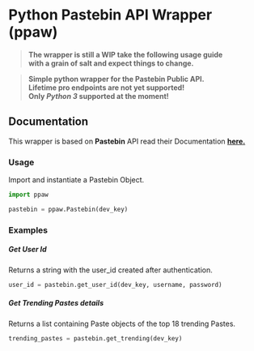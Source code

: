 # Python Pastebin API Wrapper (ppaw)

>**The wrapper is still a WIP take the following usage guide   
with a grain of salt and expect things to change.**  

>**Simple python wrapper for the Pastebin Public API.  
Lifetime pro endpoints are not yet supported!**  
**Only  _Python 3_ supported at the moment!**

## Documentation

This wrapper is based on **Pastebin** API read their Documentation [**here.**](https://pastebin.com/api)

### Usage
Import and instantiate a Pastebin Object.
```Python
import ppaw

pastebin = ppaw.Pastebin(dev_key)
```

### Examples

##### Get User Id
Returns a string with the user_id created after authentication.
```Python
user_id = pastebin.get_user_id(dev_key, username, password)
```

##### Get Trending Pastes details
Returns a list containing Paste objects of the top 18 trending Pastes.

```Python
trending_pastes = pastebin.get_trending(dev_key)
```
